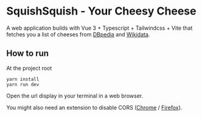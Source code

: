 # SquishSquish - Your Cheesy Cheese

A web application builds with Vue 3 + Typescript + Tailwindcss + Vite that
fetches you a list of cheeses from [DBpedia](http://dbpedia.org) and
[Wikidata](https://query.wikidata.org).

## How to run

At the project root
```
yarn install
yarn run dev
```
Open the url display in your terminal in a web browser.

You might also need an extension to disable CORS
([Chrome](https://chrome.google.com/webstore/detail/allow-cors-access-control/lhobafahddgcelffkeicbaginigeejlf)
/
[Firefox](https://addons.mozilla.org/en-US/firefox/addon/access-control-allow-origin/)).
